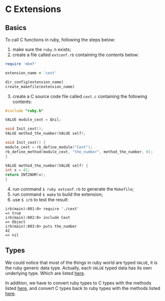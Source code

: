 # C Extensions

## Basics

To call C functions in ruby, following the steps below:

1. make sure the `ruby.h` exists;
2. create a file called `extconf.rb` containing the contents below:

  ```ruby
require 'mkmf'

extension_name = 'cext'

dir_config(extension_name)
create_makefile(extension_name)
  ```

3. create a C source code file called `cext.c` containing the following contents:

  ```c
#include "ruby.h"

VALUE module_cext = Qnil;

void Init_cext();
VALUE method_the_number(VALUE self);

void Init_cext() {
  module_cext = rb_define_module("Cext");
  rb_define_method(module_cext, "the_number", method_the_number, 0);
}

VALUE method_the_number(VALUE self) {
  int x = 42;
  return INT2NUM(x);
}
  ```

4. run command `$ ruby extconf.rb` to generate the `Makefile`;
5. run command `$ make` to build the extension;
6. use `$ irb` to test the result:

  ```console
irb(main):001:0> require './cext'
=> true
irb(main):002:0> include Cext
=> Object
irb(main):003:0> puts the_number
42
=> nil
  ```

## Types

We could notice that most of the things in ruby world are typed `VALUE`, it is the ruby generic data type. Actually, each `VALUE` typed data has its own underlying type. Which are listed [here](http://ruby-doc.org/core-2.3.1/doc/extension_rdoc.html#label-Data+Types).

In addition, we have to convert ruby types to C types with the methods listed [here](http://ruby-doc.org/core-2.3.1/doc/extension_rdoc.html#label-Convert+VALUE+into+C+Data), and convert C types back to ruby types with the methods listed [here](http://ruby-doc.org/core-2.3.1/doc/extension_rdoc.html#label-Convert+C+Data+into+VALUE).
